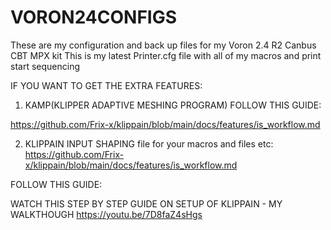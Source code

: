 # VORON24CONFIGS
These are my configuration and back up files for my Voron 2.4 R2 Canbus CBT MPX kit
This is my latest Printer.cfg file with all of my macros and print start sequencing

IF YOU WANT TO GET THE EXTRA FEATURES:
1. KAMP(KLIPPER ADAPTIVE MESHING PROGRAM) FOLLOW THIS GUIDE:

https://github.com/Frix-x/klippain/blob/main/docs/features/is_workflow.md


2. KLIPPAIN INPUT SHAPING
file for your macros and files etc:
https://github.com/Frix-x/klippain/blob/main/docs/features/is_workflow.md

FOLLOW THIS GUIDE:

WATCH THIS STEP BY STEP GUIDE ON SETUP OF KLIPPAIN - MY WALKTHOUGH
https://youtu.be/7D8faZ4sHgs

